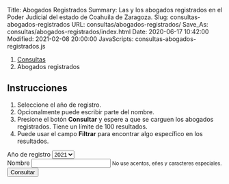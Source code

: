 Title: Abogados Registrados
Summary: Las y los abogados registrados en el Poder Judicial del estado de Coahuila de Zaragoza.
Slug: consultas-abogados-registrados
URL: consultas/abogados-registrados/
Save_As: consultas/abogados-registrados/index.html
Date: 2020-06-17 10:42:00
Modified: 2021-02-08 20:00:00
JavaScripts: consultas-abogados-registrados.js


<nav aria-label="breadcrumb">
    <ol class="breadcrumb">
        <li class="breadcrumb-item"><a href="../">Consultas</a></li>
        <li class="breadcrumb-item active" aria-current="page">Abogados registrados</li>
    </ol>
</nav>

## Instrucciones

1. Seleccione el año de registro.
2. Opcionalmente puede escribir parte del nombre.
3. Presione el botón **Consultar** y espere a que se carguen los abogados registrados. Tiene un límite de 100 resultados.
4. Puede usar el campo **Filtrar** para encontrar algo específico en los resultados.

<div class="card mb-2">
    <div class="card-body">
        <form id="abogadosForm">
            <div class="form-group">
                <label for="anoSelect">Año de registro</label>
                <select id="anoSelect" class="form-control">
                    <option>2021</option>
                    <option>2020</option>
                    <option>2019</option>
                    <option>2018</option>
                    <option>2017</option>
                </select>
            </div>
            <div class="form-group">
                <label for="nombreInput">Nombre</label>
                <input id="nombreInput" type="text" class="form-control" aria-describedby="nombreInputHelp">
                <small id="nombreInputHelp" class="form-text text-muted">No use acentos, eñes y caracteres especiales.</small>
            </div>
            <button id="consultarButton" type="button" class="btn btn-primary">
                Consultar
            </button>
            <button id="cargandoButton" class="btn btn-primary" type="button"  style="display: none;" disabled>
                <span class="spinner-border spinner-border-sm" role="status" aria-hidden="true"></span>
                Cargando...
            </button>
        </form>
    </div>
</div>
<div id="sinResultados" class="card mb-2" style="display: none;">
    <div class="card-body">
        <div id="sinResultadosAlert" class="alert alert-warning" role="alert">
            No se encontraron abogados registrados con las opciones dadas.
        </div>
    </div>
</div>
<div id="abogadosRegistrados" class="card mb-2" style="display: none;">
    <div class="card-body">
        <table id="abogadosRegistradosTable" class="table" style="width: 100%;">
            <thead>
                <th>libro</th>
                <th>nombre</th>
                <th>fecha</th>
                <th>estatus</th>
                <th>numero</th>
                <th>id</th>
            </thead>
        </table>
    </div>
</div>
